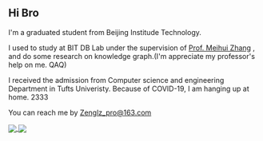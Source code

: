 
## Hi Bro 
I'm a graduated student from Beijing Institude Technology. 

I used to study at BIT DB Lab under the supervision of [Prof. Meihui Zhang](http://cs.bit.edu.cn/szdw/jsml/js/zmh/index.htm) , and do some research on knowledge graph.(I'm appreciate my professor's help on me. QAQ)

I received the admission from Computer science and engineering Department in Tufts Univeristy. Because of COVID-19, I am hanging up at home. 2333 

You can reach me by Zenglz_pro@163.com

<a href="https://github.com/anuraghazra/github-readme-stats">
  <img align="center" src="https://github-readme-stats.vercel.app/api?username=Zrealshadow&show_icons=true" />
</a>
<a href="https://github.com/anuraghazra/convoychat">
  <img align="center" src="https://github-readme-stats.vercel.app/api/top-langs?username=Zrealshadow&layout=compact" />
</a>
